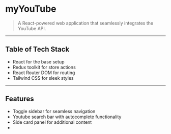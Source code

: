 # myYouTube


> A React-powered web application that seamlessly integrates the YouTube API.

---

## Table of Tech Stack 

- React for the base setup 
- Redux toolkit for store actions 
- React Router DOM for routing 
- Tailwind CSS for sleek styles

---

## Features

- Toggle sidebar for seamless navigation 
- Youtube search bar with autocomplete functionality
- Side card panel for additional content 
- 
